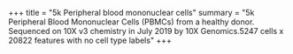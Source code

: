 +++
title = "5k Peripheral blood mononuclear cells"
summary = "5k Peripheral Blood Mononuclear Cells (PBMCs) from a healthy donor. Sequenced on 10X v3 chemistry in July 2019 by 10X Genomics.5247 cells x 20822 features with no cell type labels"
+++

